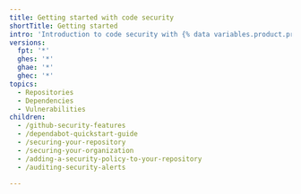 ```yaml
---
title: Getting started with code security
shortTitle: Getting started
intro: 'Introduction to code security with {% data variables.product.product_name %}.'
versions:
  fpt: '*'
  ghes: '*'
  ghae: '*'
  ghec: '*'
topics:
  - Repositories
  - Dependencies
  - Vulnerabilities
children:
  - /github-security-features
  - /dependabot-quickstart-guide
  - /securing-your-repository
  - /securing-your-organization
  - /adding-a-security-policy-to-your-repository
  - /auditing-security-alerts

---
```


